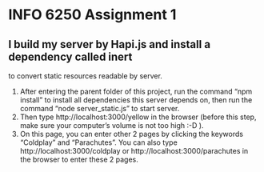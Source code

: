 INFO 6250 Assignment 1
=============
## I build my server by Hapi.js and install a dependency called inert   
to convert static resources readable by server.

1. After entering the parent folder of this project, run the
command “npm install” to install all dependencies this server
depends on, then run the command “node server_static.js” to
start server.
2. Then type http://localhost:3000/yellow in the browser
(before this step, make sure your computer’s volume is not too high :-D ). 
3. On this page, you can enter other 2 pages by clicking the keywords
“Coldplay” and “Parachutes”. You can also type 
http://localhost:3000/coldplay or http://localhost:3000/parachutes
in the browser to enter these 2 pages.
